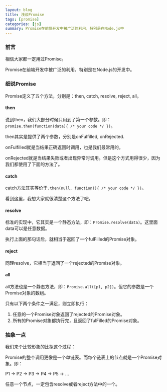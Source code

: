```yaml
---
layout: blog
title: 浅谈Promise
tags: [promise]
categories: [js]
summary: Promise在前端开发中被广泛的利用，特别是在Node.js中
---
```


### 前言

相信大家都一定用过Promise。

Promise在前端开发中被广泛的利用，特别是在Node.js的开发中。

### 细说Promise

Promise定义了五个方法，分别是：then, catch, resolve, reject, all。

#### then

说到then，我们大部分时候只用到了第一个参数。即：`promise.then(function(data){ /* your code */ })`。

then其实是提供了两个参数，分别是onFulfilled, onRejected.

onFulfilled就是当结果正确返回时调用，也是我们最常用的。

onRejected就是当结果失败或者出现异常时调用。但是这个方式用得很少，因为我们都使用了下面的方法了。

#### catch

catch方法其实等价于`.then(null, function(){ /* your code */ })`。

看到这里，我想大家就很清楚这个方法了吧。

#### resolve

标准的实现中，它其实是一个静态方法，即：`Promise.resolve(data)`。这里面data可以是任意数据。

执行上面的那句话后，就相当于返回了一个fulFilled的Promise对象。

#### reject

同理resolve，它相当于返回了一个rejected的Promise对象。

#### all

all方法也是一个静态方法，即：`Promise.all([p1, p2])`。但它的参数是一个Promise对象的数组。

只有以下两个条件之一满足，则立即执行：

1. 任意的一个Promise对象返回了rejected的Promise对象。
2. 所有的Promise对象都执行完，且返回了fulFilled的Promise对象。

### 抽象一点

我们来个比较形象的比拟这个过程：

Promise的整个调用更像是一个单链表。而每个链表上的节点就是一个Promise对象。即：

P1 -> P2 -> P3 -> P4 -> P5 -> ...

任意一个节点，一定包含resolve或者reject方法中的一个。
